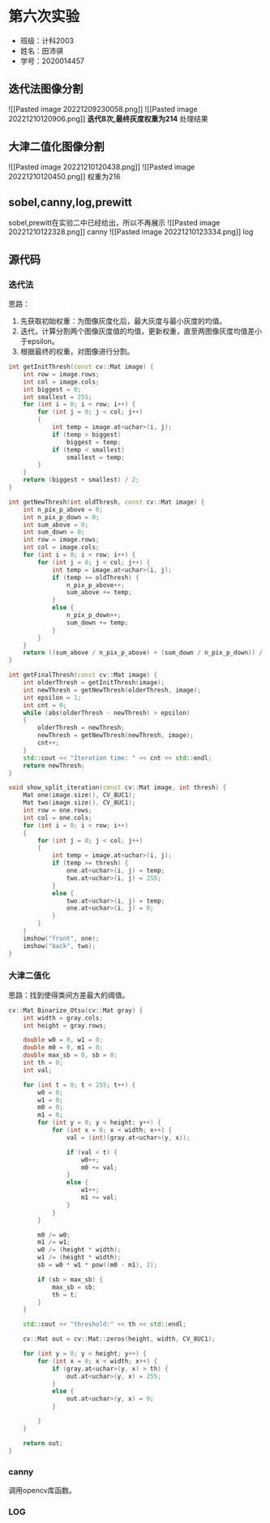 # 第六次实验
* 班级：计科2003
* 姓名：田沛骐
* 学号：2020014457
## 迭代法图像分割
![[Pasted image 20221209230058.png]]
![[Pasted image 20221210120906.png]]
							**迭代8次,最终灰度权重为214** 
处理结果
## 大津二值化图像分割
![[Pasted image 20221210120438.png]]
![[Pasted image 20221210120450.png]]
权重为216
## sobel,canny,log,prewitt
sobel,prewitt在实验二中已经给出，所以不再展示
![[Pasted image 20221210122328.png]]
canny
![[Pasted image 20221210123334.png]]
log
## 源代码
### 迭代法
思路：
1. 先获取初始权重：为图像灰度化后，最大灰度与最小灰度的均值。
2. 迭代，计算分割两个图像灰度值的均值，更新权重，直至两图像灰度均值差小于epsilon。
3. 根据最终的权重，对图像进行分割。
```C++
int getInitThresh(const cv::Mat image) {
	int row = image.rows;
	int col = image.cols;
	int biggest = 0;
	int smallest = 255;
	for (int i = 0; i < row; i++) {
		for (int j = 0; j < col; j++)
		{
			int temp = image.at<uchar>(i, j);
			if (temp > biggest)
				biggest = temp;
			if (temp < smallest)
				smallest = temp;
		}
	}
	return (biggest + smallest) / 2;
}
```

```C++
int getNewThresh(int oldThresh, const cv::Mat image) {
	int n_pix_p_above = 0;
	int n_pix_p_down = 0;
	int sum_above = 0;
	int sum_down = 0;
	int row = image.rows;
	int col = image.cols;
	for (int i = 0; i < row; i++) {
		for (int j = 0; j < col; j++) {
			int temp = image.at<uchar>(i, j);
			if (temp >= oldThresh) {
				n_pix_p_above++;
				sum_above += temp;
			}
			else {
				n_pix_p_down++;
				sum_down += temp;
			}
		}
	}
	return ((sum_above / n_pix_p_above) + (sum_down / n_pix_p_down)) / 2;
}
```
```C++
int getFinalThresh(const cv::Mat image) {
	int olderThresh = getInitThresh(image);
	int newThresh = getNewThresh(olderThresh, image);
	int epsilon = 1;
	int cnt = 0;
	while (abs(olderThresh - newThresh) > epsilon)
	{
		olderThresh = newThresh;
		newThresh = getNewThresh(newThresh, image);
		cnt++;
	}
	std::cout << "Iteration time: " << cnt << std::endl;
	return newThresh;
}
```

```C++
void show_split_iteration(const cv::Mat image, int thresh) {
	Mat one(image.size(), CV_8UC1);
	Mat two(image.size(), CV_8UC1);
	int row = one.rows;
	int col = one.cols;
	for (int i = 0; i < row; i++)
	{
		for (int j = 0; j < col; j++)
		{
			int temp = image.at<uchar>(i, j);
			if (temp >= thresh) {
				one.at<uchar>(i, j) = temp;
				two.at<uchar>(i, j) = 255;
			}
			else {
				two.at<uchar>(i, j) = temp;
				one.at<uchar>(i, j) = 0;
			}
		}
	}
	imshow("front", one);
	imshow("back", two);
}
```
### 大津二值化
思路：找到使得类间方差最大的阈值。
```C++
cv::Mat Binarize_Otsu(cv::Mat gray) {
    int width = gray.cols;
    int height = gray.rows;

    double w0 = 0, w1 = 0;
    double m0 = 0, m1 = 0;
    double max_sb = 0, sb = 0;
    int th = 0;
    int val;

    for (int t = 0; t < 255; t++) {
        w0 = 0;
        w1 = 0;
        m0 = 0;
        m1 = 0;
        for (int y = 0; y < height; y++) {
            for (int x = 0; x < width; x++) {
                val = (int)(gray.at<uchar>(y, x));

                if (val < t) {
                    w0++;
                    m0 += val;
                }
                else {
                    w1++;
                    m1 += val;
                }
            }
        }

        m0 /= w0;
        m1 /= w1;
        w0 /= (height * width);
        w1 /= (height * width);
        sb = w0 * w1 * pow((m0 - m1), 2);

        if (sb > max_sb) {
            max_sb = sb;
            th = t;
        }
    }

    std::cout << "threshold:" << th << std::endl;

    cv::Mat out = cv::Mat::zeros(height, width, CV_8UC1);

    for (int y = 0; y < height; y++) {
        for (int x = 0; x < width; x++) {
            if (gray.at<uchar>(y, x) > th) {
                out.at<uchar>(y, x) = 255;
            }
            else {
                out.at<uchar>(y, x) = 0;
            }

        }
    }

    return out;
}
```
### canny
调用opencv库函数。
### LOG
```

```